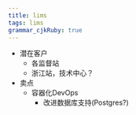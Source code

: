 ```yaml
---
title: lims 
tags: lims
grammar_cjkRuby: true
---
```


 - 潜在客户
	 - 各监督站
	 - 浙江站，技术中心？
 - 卖点
	 - 容器化DevOps
		 - 改进数据库支持(Postgres?)